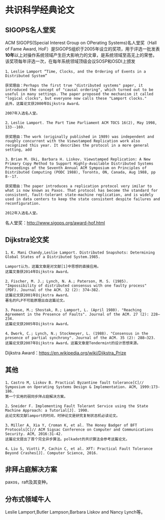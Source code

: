 
# 共识科学经典论文


## SIGOPS名人堂奖

ACM SIGOPS(Special Interest Group on OPerating Systems)名人堂奖（Hall of Fame Award, HoF）是SIGOPS组织于2005年设立的奖项，用于评选一批发表**10年**以上对操作系统领域产生巨大影响力的文章，是系统领域至高无上的荣誉。该奖项每年评选一次，在每年系统领域顶级会议SOSP和OSDI上颁发

    1、Leslie Lamport “Time, Clocks, and the Ordering of Events in a Distributed System”
    
    获奖理由：Perhaps the first true "distributed systems" paper, it introduced the concept of "causal ordering", which turned out to be useful in many settings. The paper proposed the mechanism it called "logical clocks", but everyone now calls these "Lamport clocks."
    此外，这篇论文获2000年Dijkstra Award。

    2007年入选名人堂。

    2、Leslie Lamport. The Part Time Parliament ACM TOCS 16(2), May 1998, 133--169.
      
    获奖理由：The work (originally published in 1989) was independent and roughly concurrent with the Viewstamped Replication work also recognized this year. It describes the protocol in a more general setting, add
    
    3、Brian M. Oki, Barbara H. Liskov. Viewstamped Replication: A New Primary Copy Method to Support Highly-Available Distributed Systems Proceedings of the Seventh Annual ACM Symposium on Principles of Distributed Computing (PODC 1988), Toronto, ON, Canada, Aug 1988, pp 8--17.
      
    获奖理由：The paper introduces a replication protocol very imilar to what is now known as Paxos. That protocol has become the standard for consistent, fault-tolerant state-machine replication, and is widely used in data centers to keep the state consistent despite failures and reconfiguration. 
    
    2012年入选名人堂。

名人堂奖：http://www.sigops.org/award-hof.html

## Dijkstra论文奖

    1、K. Mani Chandy,Leslie Lamport. Distributed Snapshots: Determining Global States of a Distributed System.1985.
    
    Lamport认为，这篇文章是对文献[1]中思想的直接应用。
    这篇文章获2014年Dijkstra Award。
    
    2、Fischer, M. J.; Lynch, N. A.; Paterson, M. S. (1985). "Impossibility of distributed consensus with one faulty process" (PDF). Journal of the ACM. 32 (2): 374–382.
    这篇论文获2001年Dijkstra Award。
    著名的FLP不可能原理出自这篇论文。
    
    3、Pease, M.; Shostak, R.; Lamport, L. (April 1980). "Reaching Agreement in the Presence of Faults". Journal of the ACM. 27 (2): 228–234.
    这篇论文获2005年Dijkstra Award。
    
    4、Dwork, C.; Lynch, N.; Stockmeyer, L. (1988). "Consensus in the presence of partial synchrony". Journal of the ACM. 35 (2): 288–323. 
    这篇论文获2007年Dijkstra Award。这篇文章是Tendermint的设计思想来源。

Dijkstra Award：https://en.wikipedia.org/wiki/Dijkstra_Prize
    
## 其他

    1、Castro M, Liskov B. Practical Byzantine fault tolerance[C]// Symposium on Operating Systems Design & Implementation. ACM, 1999:173-186.
    第一个实用的弱同步拜占庭解决方案。
    
    2、Sneider F. Implementing Fault Tolerant Service using the State Machine Approach: a Tutorial[J]. 1990.
    此论文和文献lamport的时间，时钟论文是研究复制状态机必读论文。
    
    3、Miller A, Xia Y, Croman K, et al. The Honey Badger of BFT Protocols[C]// ACM Sigsac Conference on Computer and Communications Security. ACM, 2016:31-42.
    这篇论文提出了首个完全异步算法。polkadot的共识算法会参考这篇论文。
    
    4、Liu S, Viotti P, Cachin C, et al. XFT: Practical Fault Tolerance Beyond Crashes[J]. Computer Science, 2016.
    
## 非拜占庭解决方案

paxos，raft及其变种。
    
## 分布式领域牛人
 Leslie Lamport,Butler Lampson,Barbara Liskov and Nancy Lynch等。